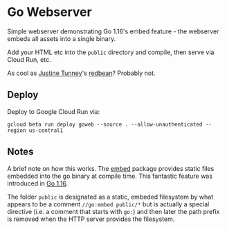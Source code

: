 # Go Webserver

Simple webserver demonstrating Go 1.16's embed feature - the webserver embeds all assets into a single binary.

Add your HTML etc into the `public` directory and compile, then serve via Cloud Run, etc.


As cool as [Justine Tunney](https://justine.lol/)'s [redbean](https://redbean.dev/)? Probably not.

## Deploy

Deploy to Google Cloud Run via:

```
gcloud beta run deploy goweb --source . --allow-unauthenticated --region us-central1
```

## Notes

A brief note on how this works. The [embed](https://pkg.go.dev/embed) package provides static files embedded into the go binary at compile time. This fantastic feature was introduced in [Go 1.16](https://blog.golang.org/go1.16).

The folder `public` is designated as a static, embeded filesystem by what appears to be a comment `//go:embed public/*` but is actually a special directive (i.e. a comment that starts with `go:`) and then later the path prefix is removed when the HTTP server provides the filesystem.